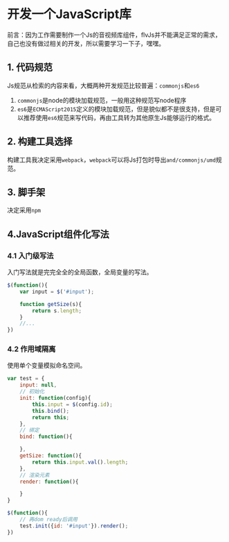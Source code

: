 # 开发一个JavaScript库

前言：因为工作需要制作一个Js的音视频库组件，flvJs并不能满足正常的需求，自己也没有做过相关的开发，所以需要学习一下子，嘿嘿。

## 1. 代码规范

Js规范从检索的内容来看，大概两种开发规范比较普遍：`commonjs`和`es6`

1. `commonjs`是node的模块加载规范，一般用这种规范写node程序
2. `es6`是`ECMAScript2015`定义的模块加载规范，但是貌似都不是很支持，但是可以推荐使用`es6`规范来写代码，再由工具转为其他原生Js能够运行的格式。

## 2. 构建工具选择

构建工具我决定采用`webpack`，`webpack`可以将Js打包时导出`and/commonjs/umd`规范。

## 3. 脚手架

决定采用`npm`

## 4.JavaScript组件化写法

### 4.1 入门级写法

入门写法就是完完全全的全局函数，全局变量的写法。

```javascript
$(function(){
    var input = $('#input');

    function getSize(s){
        return s.length;
    }
    //...
})
```

### 4.2 作用域隔离

使用单个变量模拟命名空间。

```javascript
var test = {
    input: null,
    // 初始化
    init: function(config){
        this.input = $(config.id);
        this.bind();
        return this;
    },
    // 绑定
    bind: function(){

    },
    getSize: function(){
        return this.input.val().length;
    },
    // 渲染元素
    render: function(){

    }
}

$(function(){
    // 再dom ready后调用
    test.init({id: '#input'}).render();
})
```
